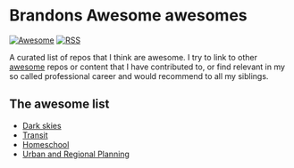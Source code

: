# Brandons Awesome awesomes

[![Awesome](https://awesome.re/badge.svg)](https://github.com/brandonmcclure/Brandons-Awesome-awesomes) [![RSS](https://img.shields.io/badge/Subscribe-RSS-blue.svg)](https://github.com/brandonmcclure/Brandons-Awesome-awesomes/commits/main.atom)

A curated list of repos that I think are awesome. I try to link to other [awesome](https://github.com/sindresorhus/awesome/blob/main/awesome.md) repos or content that I have contributed to, or find relevant in my so called professional career and would recommend to all my siblings.

## The awesome list

- [Dark skies](https://github.com/brandonmcclure/awesome-dark-skies)
- [Transit](https://github.com/CUTR-at-USF/awesome-transit)
- [Homeschool](https://github.com/odewahn/awesome-homeschool)
- [Urban and Regional Planning](https://github.com/APA-Technology-Division/urban-and-regional-planning-resources)


